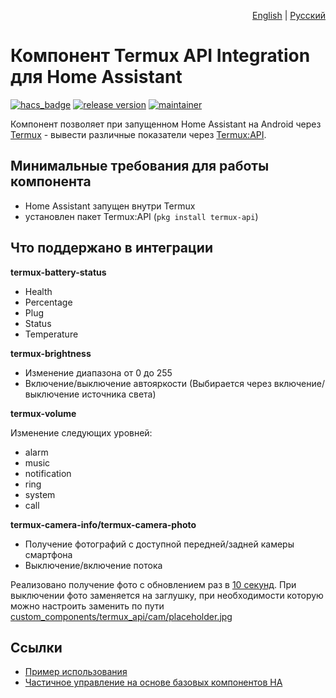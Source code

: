 <p align="right">
  <a href="./README.md">English</a>
  |
  <a href="./README.ru-RU.md">Русский</a>
</p>

# Компонент Termux API Integration для Home Assistant

[![hacs_badge](https://img.shields.io/badge/HACS-Default-orange.svg)](https://github.com/hacs/integration)
[![release version](https://img.shields.io/github/release/Vova-SH/termux-api/all.svg)](https://github.com/Vova-SH/termux-api/releases)
[![maintainer](https://img.shields.io/badge/maintainer-%40Vova--SH-green)](https://github.com/Vova-SH)

Компонент позволяет при запущенном Home Assistant на Android через [Termux](https://termux.dev) - вывести различные показатели через [Termux:API](https://wiki.termux.com/wiki/Termux:API).

## Минимальные требования для работы компонента

* Home Assistant запущен внутри Termux
* установлен пакет Termux:API (`pkg install termux-api`)

## Что поддержано в интеграции

**termux-battery-status**

* Health
* Percentage
* Plug
* Status
* Temperature


**termux-brightness**

* Изменение диапазона от 0 до 255
* Включение/выключение автояркости (Выбирается через включение/выключение источника света)


**termux-volume**

Изменение следующих уровней:

* alarm
* music
* notification
* ring
* system
* call


**termux-camera-info/termux-camera-photo**

* Получение фотографий с доступной передней/задней камеры смартфона
* Выключение/включение потока

Реализовано получение фото с обновлением раз в [10 секунд](https://github.com/Vova-SH/termux-api/blob/main/custom_components/termux_api/cam/entity.py#L38). При выключении фото заменяется на заглушку, при необходимости которую можно настроить заменить по пути [custom_components/termux_api/cam/placeholder.jpg](https://github.com/Vova-SH/termux-api/blob/main/custom_components/termux_api/cam/placeholder.jpg)

## Ссылки
* [Пример использования](https://habr.com/ru/companies/domclick/articles/675770/)
* [Частичное управление на основе базовых компонентов HA](https://github.com/Vova-SH/HomeAssistanceConfiguration/tree/main)